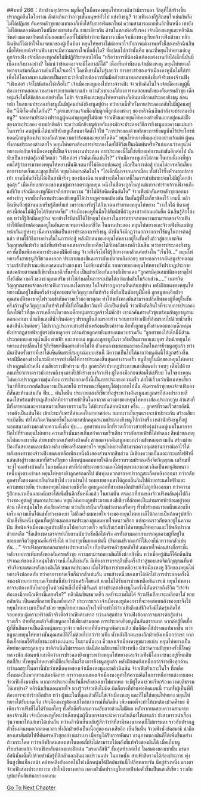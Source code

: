 ##บทที่ 266：ก้าวข้ามอุปสรรค
ธนูที่อยู่ในมือของหยุนไห่หยางนับว่ามิธรรมดา วัสดุที่ใช้สร้างขึ้นปรากฏกลิ่นไอโบราณ ล้ำค่าเกินกว่าอาวุธชั้นมนุษย์ทั่วไป
แข่งยิงธนู?
จ้าวเฟิงเองก็รู้สึกสนใจเช่นกันจึงไม่ได้ปฏิเสธ
คันศรหลัวซุยของเขาเองก็เพิ่งได้รับการพัฒนาใหม่ ความสามารถมากขึ้นอีกขึ้นหนึ่ง เขายังไม่ได้ทดลองคันศรใหม่นี้ของเขาเช่นกัน
ขณะเดียวกัน
ด้านในของห้องรับรอง เจ้าเมืองหงหูและหลิวฉินซินต่างมองตากันแล้วยิ้มออกมาโดยที่ไม่มีทีท่าว่าจะขัดขวาง
เมื่อเจ้าเมืองหงหูเรียกจ้าวเฟิงเข้ามา หลิวฉินซินก็ได้เข้าใจในเจตนาของผู้เป็นบิดา
หยุนไห่หยางไม่ค่อยพอใจกับการแต่งงานครั้งนี้ของหลิวฉินซิน เมื่อได้พบหน้าจ้าวเฟิง เขาจะมีความเกรงใจเพื่อสิ่งใด?
ที่แปลกไปกว่านั้นคือ ขณะที่หยุนไห่หยางเอ่ยดูถูกจ้าวเฟิง เจ้าเมืองหงหูกลับไม่มีปฏิกิริยาตอบโต้ใด
“หรือว่าการที่น้องฉินต้องแต่งงานกับไอ้เด็กนี่มันมีเบื้องหลังบางอย่าง? ไม่แน่ว่าข้าเองอาจจะมีโอกาสก็ได้”
เมื่อเห็นท่าทีของเจ้าเมืองหงหู หยุนไห่หยางก็พยายามข่มกลั้นความยินดีในใจเอาไว้
โดยที่เขานั้นไม่รู้เลยว่า การกระทำของเจ้าเมืองหงหูนั้นไม่ได้ทำเพื่อให้โอกาสเขา แต่หากเป็นเพราะว่าอีกฝ่ายต้องการยืมมือตัวเขามาทดสอบพลังที่แท้จริงของจ้าวเฟิง
“เฟิงเอ๋อร์ เจ้าไม่ขัดข้องใช่หรือไม่”
เจ้าเมืองหงหูมองไปทางจ้าวเฟิง
จ้าวเฟิงคิดในใจ เจ้าเมืองหงหูผู้นี้ต้องการทดสอบความสามารถเขาแต่แรกแล้ว ทว่าตัวเขาเองก็ต้องการทดสอบพลังของคันศรหลัวซุย เด็กหนุ่มจึงไม่ได้ขัดข้องแต่อย่างใด
ไม่ช้า
จ้าวเฟิงและหยุนไห่หยางต่างก็เดินมาที่ลานประลองยิงธนู
ก่อนหน้า ในสนามประลองยิงธนูนั้นมีผู้คนกำลังยิงธนูอยู่บ้าง ทว่ายามนี้ทั่วทั้งลานประลองกลับไม่มีผู้คนอยู่อีก
“นี่มีเรื่องอันใดกัน?”
“บุตรเขยท่านเจ้าเมืองกับลูกพี่ลูกน้องห่างๆ ของหลิวฉินซินกำลังจะประลองยิงธนู?”
รอบลานประลองปรากฏผู้คนมามุงดูอยู่ไม่น้อย
จ้าวเฟิงและหยุนไห่หยางต่างยืนแยกอยู่คนล่ะฝั่งของลานประลอง
ตามปกติแล้ว ระหว่างนักยิงธนูด้วยกันเองมักจะประลองวิธีการยิงธนูและความแม่นยำในการยิง
คนผู้หนึ่งได้นำเป้ายิงธนูเลื่อนมาจัดตั้งไว้ให้
“การประลองด้วยทักษะการยิงธนูนั้นไร้ประโยชน์ ยอดนักธนูต้องประลองกันด้วยความเร่าร้อนและหยาดโลหิต”
หยุนไห่หยางยิ้มมุมปากอย่างเจ้าเล่ห์
ผู้คนทั้งลานประลองต่างตกใจ หยุนไห่หยางต้องการประลองโดยใช้ชีวิตเป็นเดิมพันหรือ?แน่นอนว่าหยุนไห่หยางเอ่ยกับเจ้าเมืองหงหูที่เป็นเจ้าภาพงานประลอง การประลองนี้ไม่ใช่เพียงแค่การแข่งขันอีกต่อไป มันนับเป็นการต่อสู้เอาชีวิตแล้ว
“เฟิงเอ๋อร์ เจ้าคิดเห็นเช่นไร?”
เจ้าเมืองหงหูเอ่ยไต่ถาม
ในยามนี้เองที่ทุกคนได้รู้ว่าการมาของหยุนไห่หยางนั้นมีเจตนาที่ไม่ดีแอบซ่อนอยู่
เมื่อเป็นการต่อสู้ ย่อมไม่อาจหลีกเลี่ยงอาการบาดเจ็บและสูญเสียได้
หยุนไห่หยางคิดในใจ “ไอ้เด็กนี่มาจากนอกเมือง ทั้งยังไร้ซึ่งหัวนอนปลายเท้า ยามนี้มันยังไม่ได้เป็นสามีจริงๆ ของน้องฉิน หากข้าจะถือโอกาสนี้ในการฆ่ามันซะย่อมไม่มีผู้ใดกล้าขุดคุ้ย”
เมื่อเทียบสถานะของเขาผู้มาจากตระกูลหยุน หนึ่งในสี่ตระกูลใหญ่ แม้เขาจะทำร้ายจ้าวเฟิงจนถึงแก่ชีวิต เจ้าเมืองหงหูก็มิอาจถือสาหาความ
“ข้าไม่มีข้อคิดเห็นอันใด”
จ้าวเฟิงนำคันศรหลัวซุยออกมาอย่างช้าๆ
จากนั้นทั้งลานประลองยิงธนูก็ได้ปรากฏค่ายกลป้องกัน ปิดกั้นผู้ที่ไม่เกี่ยวข้องไว้
ยามนี้
หลิวฉินซินที่อยู่ด้านนอกเริ่มรู้สึกย่ำแย่ เพราะนางรับรู้ได้ถึงเจตนาร้ายของหยุนไห่หยาง
“วางใจได้ บิดาอยู่ตรงนี้ย่อมไม่มีผู้ใดได้รับบาดเจ็บ”
เจ้าเมืองหงหูยื่นมือไปสัมผัสที่ตัวบุตรสาวก่อนแย้มยิ้ม
ฉินซินรู้สึกโล่งอก ทว่าก็รู้สึกผิดอยู่บ้าง จะอย่างไรบิด่าก็ได้ใช้หยุนไห่หยางในการตรวจสอบความสามารถของจ้าวเฟิง ทำให้อีกฝ่ายต้องตกอยู่ในอันตรายจนอาจถึงแก่ชีวิต
ในลานประลอง
หยุนไห่หยางและจ้าวเฟิงยืนเผชิญหน้ากันอยู่ห่างๆ
เนื่องจากมันเป็นการประลองการยิงธนู ดังนั้นจึงมีกฎว่านอกจากการใช้ธนูในการต่อสู้แล้ว ห้ามใช้วิธีการอย่างอื่นในการต่อสู้
พลังฝึกตนของหยุนไห่หยางอยู่ในขั้นครึ่งก้าวสู่ขอบเขตจิตวิญญาณที่แท้จริง พลังที่แท้จริงของเขาอาจเทียบเคียงได้กับพลังของหลิวฉินซิน
ทว่าการประลองยิงธนูครานี้เป็นเพียงแค่การประลองฝีมือยิงธนู จ้าวเฟิงจึงไม่ได้รู้สึกหวาดกลัวแต่อย่างใด
“เริ่มได้...”
หยุนไห่หยางรั้งสายธนูสีเขียวแดงออก ประกายแสงสีแดงราวกับเปลวเพลิงค่อยๆ ขยายออกจากคันธนูเข้าหลอมรวมเข้ากับปราณแท้แดงสดบนร่างของเขา
ไม่เพียงเท่านั้น รอบกายของหยุนไห่หยางยังปรากฏประกายแสงคล้ายสายลมสีเขียวขึ้นมาอีกชั้นหนึ่ง เป็นม่านป้องกันแสงสีเขียวแดง
“ลูกศรมีคุณสมบัติของธาตุไฟ ทั้งยังมีความเร็วของธาตุลมเสริม ทำให้ส่งผลในการระเบิดได้กว่าแปดสิบในร้อยส่วน....”
เนตรจิตวิญญาณเทพเจ้าของจ้าวเฟิงกวาดมองโดยรอบ ในใจปรากฏความตื่นเต้นอยู่บ้าง
พลังฝึกตนของหยุนไห่หยางนั้นอยู่ในขั้นครึ่งก้าวสู่ขอบเขตจิตวิญญาณที่แท้จริง ทั้งยังเป็นนักธนูฝีมือดี ลูกธนูของอีกฝ่ายคุณสมบัติของธาตุไฟรวมเข้ากับความเร็วของธาตุลม ทำให้พลังของมันสามารถปลิดชีพของผู้ที่อยู่ในขั้นครึ่งก้าวสู่จิตวิญญาณที่แท้จริงทั่วไปได้ในเสี้ยววินาที
เมื่อเป็นเช่นนี้ จ้าวเฟิงตัดสินใจที่จะจบการประลองนี้ลงให้เร็วที่สุด
การเคลื่อนไหวของเด็กหนุ่มตระกูลจ้าวไม่ชักช้า เขานำคันศรหลัวซุยพร้อมกับลูกธนูสามดอกออกมา น้ำแข็งแสงสีน้ำเงินค่อยๆ ปรากฏขึ้นล้อมรอบร่าง
รอบกายจ้าวเฟิงที่ล้อมรอบไปด้วยน้ำแข็งแสงสีน้ำเงินค่อยๆ ได้ปรากฏประกายสายฟ้าขึ้นพร้อมเสียงคำราม
อีกทั้งลูกธนูทั้งสามดอกของเด็กหนุ่มยังปรากฏสายฟ้าอยู่ตรงปลายลูกศร ะด้านท้ายลูกศรยังมสายลมควบรวมกัน
“ลูกศรของไอ้เด็กนี่มีส่วนประกอบของธาตุน้ำแข็ง สายฟ้า และสายลม ธนูและลูกธนูนั้นราวกับเป็นมารดาและบุตร
สีหน้าหยุนไห่หยางแปรเปลี่ยนไป รู้สึกริษยาขึ้นอย่างช่วยไม่ได้
ตัวเขาเองชมชอบและหลงใหลในการยิงธนูอยู่แล้ว ทว่ามันเป้นครั้งแรกที่เขาได้เห็นคันศรที่สมบูรณ์แบบเช่นนี้
มีความเป็นไปได้มากว่าธนูคันนี้ได้ถูกสร้างขึ้นจากฝีมือของช่างในระดับอาจารย์
เพื่อให้การประลองสิ้นสุดอย่างรวดเร็ว
ธนูที่อยู่ในมือของหยุนไห่หยางปรากฏพลังบ้าคลั่ง ส่งเสียงราวฟ้าคำราม
ฟุ่บ
ลูกศรสีดำปรากฏประกายแสงสีแดงก่ำ รอบๆ เต็มไปด้วยลมเกรี้ยวกราดราวมังกรเพลิงพุ่งตรงไปยังร่างของจ้าวเฟิง
ผู้ใดลงมือก่อนย่อมได้เปรียบ
ในใจของหยุนไห่หยางปรากฏความขุ่นเคือง การประลองครั้งนี้เป็นการประลองความเร็ว ต่อให้เร็วกว่าเพียงเศษเสี้ยววินาทีก็สามารถตัดสินความเป็นตายได้
ทว่านขณะที่ลูกธนูได้พุ่งออกไปนั้น คันศรหลัวซุยของจ้าวเฟิงเองก็สั่นสะท้านเช่นกัน
ฟึ่บ...
ทันใดนั้น ประกายแสงสีเขียวที่อยู่ระหว่างคันธนูและลูกศรก็ส่องประกายสีแดงใสพร้อมปรากฏเสียงอึกทึกราวสายฟ้าขึ้นในอากาศ
ดวงตาของหยุนไห่หยางส่องประกายวูบ ลำแสงที่มีทั้งสายลมและความหนาวเย็นควบรรวมกัน ได้ปะทะกันต่อหน้าเขา
ครื่น....
ลูกศรที่รวดเร็วสายอัสนีวาดตัวเป็นเส้นโค้ง เข้าปะทะกับศรสีดำแดงในอากาศก่อน
ลมหนาวเย็นรุนแรงจะเข้าปะทะกัน สร้างเสียงระเบิดขึ้น ทำให้เกิดควันลอยขึ้นในอากาศปกคลุมสนามประลองยิงธนูไปกว่าครึ่ง
เหล่านักยิงธนูที่อยู่นอกสนามต่างมองด้วยความนิ่งอึ้ง
ฟุ่บ....
ลูกศรขนาดเล็กที่รวดเร็วราวสายฟ้าพุ่งผ่านหมู่เมฆในอากาศ ปักไปที่ร่างหยุนไห่หยาง
ความเร็วนั้นมากเกินกว่าความเร็วเสียง ราวกับสายฟ้าที่ได้ฟาดลง
สีหน้าของหยุนไห่หยางขาวซีด ถ่ายเทปราณแท้อย่างบ้าคลั่ง สายลมจากคันธนูและบนร่างเข้าหลอมรวมกัน สร้างม่านป้องกันสายลมและเปลวเพลิง
เพียงครึ่งลมหายใจ หยุนไห่หยางก็สามารถควบคุมสถานการณ์เอาไว้ได้ พลังของศรของจ้าวเฟิงลดลงเหลือเพียงหนึ่งถึงสองส่วนจากสิบส่วน มีเพียงความเย็นและกระแสไฟฟ้าที่แล่นเข้าสู่ร่างของเขาที่สร้างปัญหา
เด็กหนุ่มดลมหายใจลึกเพื่อรวบรวมปราณครึ่งจิตวิญญาณ เตรียมที่จะจู่โจมอย่างบ้าคลั่ง
ในยามนี้เอง ศรที่ส่องประกายสองดอกได้พุ่งแหวกอากาศ เกิดเป็นพายุอันหนาวเหน็บมุ่งตรงเข้ามา
หยุนไห่หยางยิงลูกศรออกไป มันพุ่งแหวกอากาศปรากฏสะเก็ดเพลิงออกมา ทว่ากลับถูกศรทั้งสองดอกกลืนกินเข้าไป
เวลาผ่านไป รอบกายของเขาได้ถูกกลืนกินไปด้วยกระแสไฟฟ้าและความหนาวเย็น
ร่างของหยุนไห่หยางแข็งทื่อ
ลูกธนูดอกที่สามของอีกฝ่ายยังไม่ถูกยิงออกมา ทว่าความรู้สึกหนาวเย็นและหนึบชาได้เพิ่มขึ้นอีกขั้นหนึ่งแล้ว
ในยามนั้น ศรดอกที่สามของจ้าวเฟิงพลันพุ่งไปถึงร่างของคู่ต่อสู้
บนลานประลอง
หยุนไห่หยางถูกประกายแสงสีเขียวที่ถักทอเป็นม่านสายฟ้าล้อมอยู่รอบด้าน
เด็กหนุ่มโมโห ส่งเสียงคำราม ทว่าเสียงรนั้นกลับแผ่วเบาลงเรื่อยๆ ทั่วทั้งร่างหนาวเหน็บและแข็งเกร็ง ความเย็นได้แช่ทั้งร่างของเขา
ไม่ถึงครึ่งลมหายใจ ร่างของหยุนไห่หยางก็ได้กลายเป็นก้อนรูปสลักน้ำแข็งชิ้นหนึ่ง
ผู้คนที่อยู่ด้านนอกลานประลองสูดลมหายใจหนาวเยือก แต่ละคนราวกับตกอยู่ในความฝัน
สีหน้าเจ้าเมืองหงหูแปรเปลี่ยนไปอย่างรวดเร็ว พลันรีบเร่งเข้าไปหาหยุนไห่หยางและใช้พลังปราณช่วยเหลือ
“ชื่อเสียงของอาจารย์เถี่ยกานนับว่าเชื่อถือได้จริง ศรทั้งสามดอกสามารถคุกคามผู้ที่อยู่ในขอบเขตจิตวิญญาณที่แท้จริงได้ ทว่าอาวุธชั้นยอดเช่นนี้ ปริมาณปราณแท้ที่ใช้เองก็น่าหวาดกลัวเช่นกัน....”
จ้าวเฟิงอุทานออกมาอย่างประหลาดใจ เก็บคันศรหลัวซุยกลับไป ลมหายใจค่อนข้างถี่กระชั้น
หลังจากการเพิ่มพลังของคันศรหลัวซุย ความสามารถของมันก็ยิ่งน่ากลัวขึ้น ทว่าเมื่อครู่มันก็ได้กลืนกินปราณแท้ของเด็กหนุ่มไปกว่าหนึ่งในสี่เช่นกัน
มีเพียงการบรรลุถึงขั้นครึ่งก้าวสู่ขอบเขตจิตวิญญาณที่แท้จริงจึงจะแสดงพลังของมันได้
บนลานประลอง
เมื่อได้รับการช่วยเหลือจากเจ้าเมืองหงหู ชีวิตของหยุนไห่หยางจึงปลอดภัย ทว่าอาการบาดเจ็บก็น่ากลัวเช่นกัน แขนข้างหนึ่งของเขาได้หักไป
การประลองครั้งนี้จบลงด้วยอาการบาดเจ็บเช่นนี้นับว่าน่าเศร้าโดยแท้
หากไม่ได้รับการช่วยเหลือทันการณ์ หยุนไห่หยางอาจจะต้องหลับใหลอยู่ในห้วงน้ำแข็งไปชั่วนิรันดร์
การประลองยิงธนูในครั้งนี้อันตรายถึงชีวิต
“เจ้าจำต้องลงมือหนักเพียงนี้เลยหรือ?”
หลิวฉินซินขมวดคิ้ว อดที่จะถามไม่ได้
จ้าวเฟิงเกือบจะเหลือตาใส่ หากกลับกัน เป็นคนที่กลายเป็นเหยื่อเล่า?
ประการแรก เจ้าเมืองหงหูต้องการที่จะทดสอบพลังของเขาจึงใช้หยุนไห่หยางมาเป็นตัวช่วย
หยุนไห่หยางเองก็จงใจที่จะทำให้จ้าวเฟิงถึงแก่ชีวิตจึงมิได้ครุ่นคิดให้รอบคอบ
ผู้เคราะห์ร้ายตัวจริงคือจ้าวเฟิงต่างหาก
ทว่าผลสุดท้าย จ้าวเฟิงต้องการจบการต่อสู้อย่างรวดเร็ว ท้ายที่สุดแล้วจึงยิงธนูออกไปเพียงสามดอก
การประลองยิงธนูนั้นอันตรายมาก หากต่อสู้ยืดเยื้อผู้ที่สิ้นชีพอาจเป็นเด็กหนุ่มตระกูลจ้าว
หลังจากที่คันศรถูกพัฒนาแล้ว มันก็ต้องใช้ปราณแท้มากขึ้น ทว่าธนูของหยุนไห่หยางนั้นคุณสมบัติก็ไม่ด้อยไปกว่าจ้าวเฟิง ทั้งพลังฝึกตนของอีกฝ่ายยังเหนือกว่าเขา หากยืดเยื้อย่อมได้รับชัยชนะอย่างแน่นอน
ในยามนั้นเอง
คิ้วของเจ้าเมืองหงหูขมวดแน่น หยุนไห่หยางเป็นศิษย์ของตระกูลหยุน ชาติกำเนิดไม่ธรรมดา บัดนี้ต้องเสียแขนไปข้างหนึ่ง นับว่าความปัญหาครั้งนี้ใหญ่หลวงนัก
ก่อนหน้าเขาคิดว่าการประลองยิงธนูระหว่างหยุนไห่หยางและจ้าวเฟิงมีโอกาสชนะอยู่ที่หกสิบต่อสี่สิบ
ทั้งหยุนไห่หยางยังมีชื่อเสียงในเรื่องการยิงธนูอยู่แล้ว พลังฝึกตนยังเหนือกว่าจ้าวเฟิงทุกด้าน
ทว่าผลสรุปในครานี้นับว่าเหนือคาดของเจ้าเมืองหงหูและหลิวฉินซิน
จ้าวเฟิงหัวเราะในใจ ที่เหลือทั้งหมดเป็นพวกท่านต้องจัดการ
การวางแผนของเจ้าเมืองหงหูทำให้ความคิดในการหนีการแต่งงานของจ้าวเฟิงยิ่งมากขึ้น หากการประลองในวันนี้พลังของเขาไม่มากพอ จะมีผู้ใดมาช่วยเรียกร้องความยุติธรรมให้เขาบ้าง?
หลิวฉินซินถอนหายใจ นางรู้ว่าจ้าวเฟิงไม่ผิด ผิดก็ตรงที่ท่านพ่อคิดแผนนี้ รวมทั้งผู้เป็นพี่ที่ต้องการจะทำร้ายอีกฝ่าย
ทว่า
ผู้ชนะในที่สุดแล้วก็ไม่ใช่เจ้าเมืองหงหู และก็ไม่ใช่หยุนไห่หยาง
หยุนไห่หยางได้รับบาดเจ็บ
เจ้าเมืองหงหูต้องแก้ไขสถาการณ์ที่เกิดขึ้น เพียงพอที่จะทำให้เขาต้องปวดศีรษะ
มีเพียงจ้าวเฟิงที่ไม่ได้รับผลใดๆ ทั้งศักดิ์ศรีและความอับอายล้วนไม่มีผล
หลังจากทดสอบความสามารถของจ้าวเฟิง เจ้าเมืองหงหูก็พบว่าเด็กหนุ่มผู้นี้นอกจากจะนำความยินดีมาให้เขาแล้ว ยังสามารถนำเรื่องวุ่นวายมาให้แก่เขาได้เช่นกัน
ทว่าหลิวฉินซินกลับรู้สึกว่าว่าที่สามีของนางคนนี้ไม่ธรรมดา ราวกับปรากฏตัวขึ้นม่านหมอกตลอดเวลา
ทั้งอีกฝ่ายยังเป็นเนื้อคู่ของนางเสียอีก
เย็นวันนั้น
จ้าวเฟิงนั่งขัดสมาธิ นำมือของเขาสัมผัสไปที่คันศรหลัวซุยอย่างแผ่วเบา
เมื่อธนูได้รับการพัฒนา อานุภาพของมันก็ได้เพิ่มขึ้นอย่างก้าวกระโดด ทว่าพลังฝึกตนของเขาในตอนนี้ยังไม่สามารถใช้พลังที่แท้จริงของมันได้
เมื่อเก็บธนูเรียบร้อยแล้ว
จ้าวเฟิงหลับตาลงและฝึกฝน “มรดกอัสนี” ขั้นสุดท้ายต่อไป
ในสมองของเขานั้น
มรดกอัสนีนั้นเต็มไปด้วยสำนักรู้ที่ลึกล้ำและผันผวนปรวนแปร
ในภาพนั้น สายฟ้าสีครามได้ส่องประกาย พุ่งขึ้นสูงขึ้นเบื้องหน้า คล้ายคลึงกับดอกไม้ไฟ
เด็กหนุ่มได้ฝึกฝนเช่นนี้ไปอีกหลายวัน
มีอยู่ช่วงหนึ่ง
ดวงตาจ้าวเฟิงส่องประกายวาบ เข้าใจถึงบางอย่าง กลางฝ่ามือปรากฏใยสายฟ้าก่อตัวขึ้นเป็นแสงสีเขียว ราวกับบุปผาที่ผลิแย้มอย่างงดงาม


[Go To Next Chapter]( ./46.md)